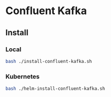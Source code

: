 # Confluent Kafka

## Install

### Local

```bash
bash ./install-confluent-kafka.sh
```

### Kubernetes

```bash
bash ./helm-install-confluent-kafka.sh
```

